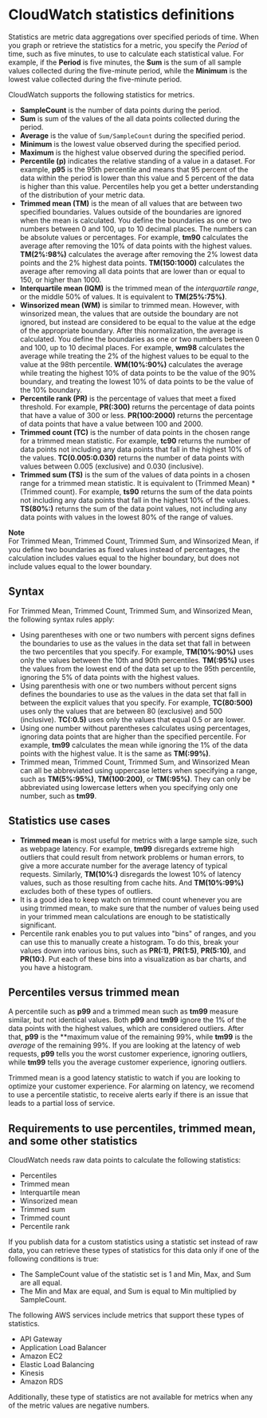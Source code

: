 # CloudWatch statistics definitions<a name="Statistics-definitions"></a>

Statistics are metric data aggregations over specified periods of time\. When you graph or retrieve the statistics for a metric, you specify the *Period* of time, such as five minutes, to use to calculate each statistical value\. For example, if the **Period** is five minutes, the **Sum** is the sum of all sample values collected during the five\-minute period, while the **Minimum** is the lowest value collected during the five\-minute period\.

CloudWatch supports the following statistics for metrics\.
+ **SampleCount** is the number of data points during the period\.
+ **Sum** is sum of the values of the all data points collected during the period\.
+ **Average** is the value of `Sum/SampleCount` during the specified period\.
+ **Minimum** is the lowest value observed during the specified period\.
+ **Maximum** is the highest value observed during the specified period\.
+ **Percentile \(p\)** indicates the relative standing of a value in a dataset\. For example, **p95** is the 95th percentile and means that 95 percent of the data within the period is lower than this value and 5 percent of the data is higher than this value\. Percentiles help you get a better understanding of the distribution of your metric data\.
+ **Trimmed mean \(TM\)** is the mean of all values that are between two specified boundaries\. Values outside of the boundaries are ignored when the mean is calculated\. You define the boundaries as one or two numbers between 0 and 100, up to 10 decimal places\. The numbers can be absolute values or percentages\. For example, **tm90** calculates the average after removing the 10% of data points with the highest values\. **TM\(2%:98%\)** calculates the average after removing the 2% lowest data points and the 2% highest data points\. **TM\(150:1000\)** calculates the average after removing all data points that are lower than or equal to 150, or higher than 1000\.
+ **Interquartile mean \(IQM\)** is the trimmed mean of the *interquartile range*, or the middle 50% of values\. It is equivalent to **TM\(25%:75%\)**\.
+ **Winsorized mean \(WM\)** is similar to trimmed mean\. However, with winsorized mean, the values that are outside the boundary are not ignored, but instead are considered to be equal to the value at the edge of the appropriate boundary\. After this normalization, the average is calculated\. You define the boundaries as one or two numbers between 0 and 100, up to 10 decimal places\. For example, **wm98** calculates the average while treating the 2% of the highest values to be equal to the value at the 98th percentile\. **WM\(10%:90%\)** calculates the average while treating the highest 10% of data points to be the value of the 90% boundary, and treating the lowest 10% of data points to be the value of the 10% boundary\.
+ **Percentile rank \(PR\)** is the percentage of values that meet a fixed threshold\. For example, **PR\(:300\)** returns the percentage of data points that have a value of 300 or less\. **PR\(100:2000\)** returns the percentage of data points that have a value between 100 and 2000\.
+ **Trimmed count \(TC\)** is the number of data points in the chosen range for a trimmed mean statistic\. For example, **tc90** returns the number of data points not including any data points that fall in the highest 10% of the values\. **TC\(0\.005:0\.030\)** returns the number of data points with values between 0\.005 \(exclusive\) and 0\.030 \(inclusive\)\.
+ **Trimmed sum \(TS\)** is the sum of the values of data points in a chosen range for a trimmed mean statistic\. It is equivalent to \(Trimmed Mean\) \* \(Trimmed count\)\. For example, **ts90** returns the sum of the data points not including any data points that fall in the highest 10% of the values\. **TS\(80%:\)** returns the sum of the data point values, not including any data points with values in the lowest 80% of the range of values\.

**Note**  
For Trimmed Mean, Trimmed Count, Trimmed Sum, and Winsorized Mean, if you define two boundaries as fixed values instead of percentages, the calculation includes values equal to the higher boundary, but does not include values equal to the lower boundary\.

## Syntax<a name="Statistics-syntax"></a>

For Trimmed Mean, Trimmed Count, Trimmed Sum, and Winsorized Mean, the following syntax rules apply:
+ Using parentheses with one or two numbers with percent signs defines the boundaries to use as the values in the data set that fall in between the two percentiles that you specify\. For example, **TM\(10%:90%\)** uses only the values between the 10th and 90th percentiles\. **TM\(:95%\)** uses the values from the lowest end of the data set up to the 95th percentile, ignoring the 5% of data points with the highest values\. 
+ Using parenthesis with one or two numbers without percent signs defines the boundaries to use as the values in the data set that fall in between the explicit values that you specify\. For example, **TC\(80:500\)** uses only the values that are between 80 \(exclusive\) and 500 \(inclusive\)\. **TC\(:0\.5\)** uses only the values that equal 0\.5 or are lower\. 
+ Using one number without parentheses calculates using percentages, ignoring data points that are higher than the specified percentile\. For example, **tm99** calculates the mean while ignoring the 1% of the data points with the highest value\. It is the same as **TM\(:99%\)**\. 
+ Trimmed mean, Trimmed Count, Trimmed Sum, and Winsorized Mean can all be abbreviated using uppercase letters when specifying a range, such as **TM\(5%:95%\)**, **TM\(100:200\)**, or **TM\(:95%\)**\. They can only be abbreviated using lowercase letters when you specifying only one number, such as **tm99**\.

## Statistics use cases<a name="Statistics-usecases"></a>
+ **Trimmed mean** is most useful for metrics with a large sample size, such as webpage latency\. For example, **tm99** disregards extreme high outliers that could result from network problems or human errors, to give a more accurate number for the average latency of typical requests\. Similarly, **TM\(10%:\)** disregards the lowest 10% of latency values, such as those resulting from cache hits\. And **TM\(10%:99%\)** excludes both of these types of outliers\.
+ It is a good idea to keep watch on trimmed count whenever you are using trimmed mean, to make sure that the number of values being used in your trimmed mean calculations are enough to be statistically significant\.
+ Percentile rank enables you to put values into "bins" of ranges, and you can use this to manually create a histogram\. To do this, break your values down into various bins, such as **PR\(:1\)**, **PR\(1:5\)**, **PR\(5:10\)**, and **PR\(10:\)**\. Put each of these bins into a visualization as bar charts, and you have a histogram\.

## Percentiles versus trimmed mean<a name="Percentile-versus-Trimmed-Mean"></a>

A percentile such as **p99** and a trimmed mean such as **tm99** measure similar, but not identical values\. Both **p99** and **tm99** ignore the 1% of the data points with the highest values, which are considered outliers\. After that, **p99** is the **maximum value of the remaining 99%, while **tm99** is the *average* of the remaining 99%\. If you are looking at the latency of web requests, **p99** tells you the worst customer experience, ignoring outliers, while **tm99** tells you the average customer experience, ignoring outliers\.

Trimmed mean is a good latency statistic to watch if you are looking to optimize your customer experience\. For alarming on latency, we recomend to use a percentile statistic, to receive alerts early if there is an issue that leads to a partial loss of service\.

## Requirements to use percentiles, trimmed mean, and some other statistics<a name="Percentiles-trimmedmean-requirements"></a>

CloudWatch needs raw data points to calculate the following statistics:
+ Percentiles
+ Trimmed mean
+ Interquartile mean
+ Winsorized mean
+ Trimmed sum
+ Trimmed count
+ Percentile rank

If you publish data for a custom statistics using a statistic set instead of raw data, you can retrieve these types of statistics for this data only if one of the following conditions is true:
+ The SampleCount value of the statistic set is 1 and Min, Max, and Sum are all equal\.
+ The Min and Max are equal, and Sum is equal to Min multiplied by SampleCount\.

The following AWS services include metrics that support these types of statistics\.
+ API Gateway
+ Application Load Balancer
+ Amazon EC2
+ Elastic Load Balancing
+ Kinesis
+ Amazon RDS

Additionally, these type of statistics are not available for metrics when any of the metric values are negative numbers\.